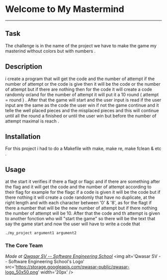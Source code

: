 # Welcome to My Mastermind
***

## Task
The challenge is in the name of the project we have to make the game my masterind without colors but with numbers .

## Description
i create a program that will get the code and the number of attempt if the number of attempt or the code is give then it will be the code or the number of attempt 
but if there are nothing then for the code it will create a code randomly or/and for the number of attempt it will put it a 10 round ( attempt = round ) .
After that the game will start and the user input is read if the user input are the same as the code the user win if not the game continue and it telle the well placed pieces and the misplaced pieces 
and this will continue until all the round a finished or until the user win but before the number of attempt maximal is reach .

## Installation
For this project i had to do a Makefile with make, make re, make fclean & etc .

## Usage
at the start it verifies if there a flagt or flagc and if there are something after the flag and it will get the code and the number of attempt according to their flag for example for the flagc if a code is given it
will be the code but if there nothing it will create a code randomly that have no duplicate, at the right length and with each character between '0' & '8', as for the flagt if there a number that will be the 
new number of attempt but if there nothing the number of attempt will be 10.
After that the code and th attempt is given to another fonction who will "start the game" so there will be the text that say the game start and now the user will have to write a code that

```
./my_project argument1 argument2
```

### The Core Team


<span><i>Made at <a href='https://qwasar.io'>Qwasar SV -- Software Engineering School</a></i></span>
<span><img alt='Qwasar SV -- Software Engineering School's Logo' src='https://storage.googleapis.com/qwasar-public/qwasar-logo_50x50.png' width='20px' /></span>
